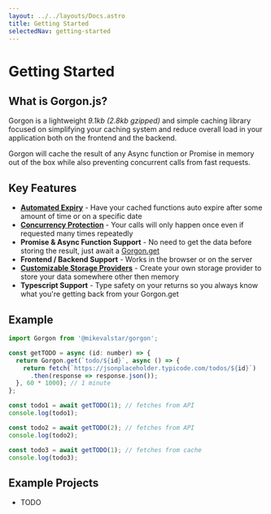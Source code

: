 ```yaml
---
layout: ../../layouts/Docs.astro
title: Getting Started
selectedNav: getting-started
---
```


# Getting Started

## What is Gorgon.js?

Gorgon is a lightweight _9.1kb (2.8kb gzipped)_ and simple caching library focused on simplifying your caching system and reduce overall load in your application both on the frontend and the backend.

Gorgon will cache the result of any Async function or Promise in memory out of the box while also preventing concurrent calls from fast requests.

## Key Features

* **[Automated Expiry](/docs/usage/policies)** - Have your cached functions auto expire after some amount of time or on a specific date
* **[Concurrency Protection](/docs/concurrency-protection)** - Your calls will only happen once even if requested many times repeatedly
* **Promise & Async Function Support** - No need to get the data before storing the result, just await a [Gorgon.get](/docs/usage/get)
* **Frontend / Backend Support** - Works in the browser or on the server
* **[Customizable Storage Providers](/docs/custom-storage)** - Create your own storage provider to store your data somewhere other then memory
* **Typescript Support** - Type safety on your returns so you always know what you're getting back from your Gorgon.get


## Example

```javascript
import Gorgon from '@mikevalstar/gorgon';

const getTODO = async (id: number) => {
  return Gorgon.get(`todo/${id}`, async () => {
    return fetch(`https://jsonplaceholder.typicode.com/todos/${id}`)
      .then(response => response.json());
  }, 60 * 1000); // 1 minute
};

const todo1 = await getTODO(1); // fetches from API
console.log(todo1);

const todo2 = await getTODO(2); // fetches from API
console.log(todo2);

const todo3 = await getTODO(1); // fetches from cache
console.log(todo3);
```
## Example Projects

- TODO
